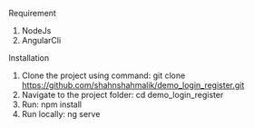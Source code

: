 Requirement
1. NodeJs
2. AngularCli

Installation
1. Clone the project using command: git clone https://github.com/shahnshahmalik/demo_login_register.git
2. Navigate to the project folder: cd demo_login_register
3. Run: npm install
4. Run locally: ng serve

